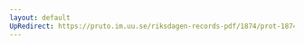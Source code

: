 ```yaml
---
layout: default
UpRedirect: https://pruto.im.uu.se/riksdagen-records-pdf/1874/prot-1874--ak--221/prot-1874--ak--221_009.pdf
---
```

